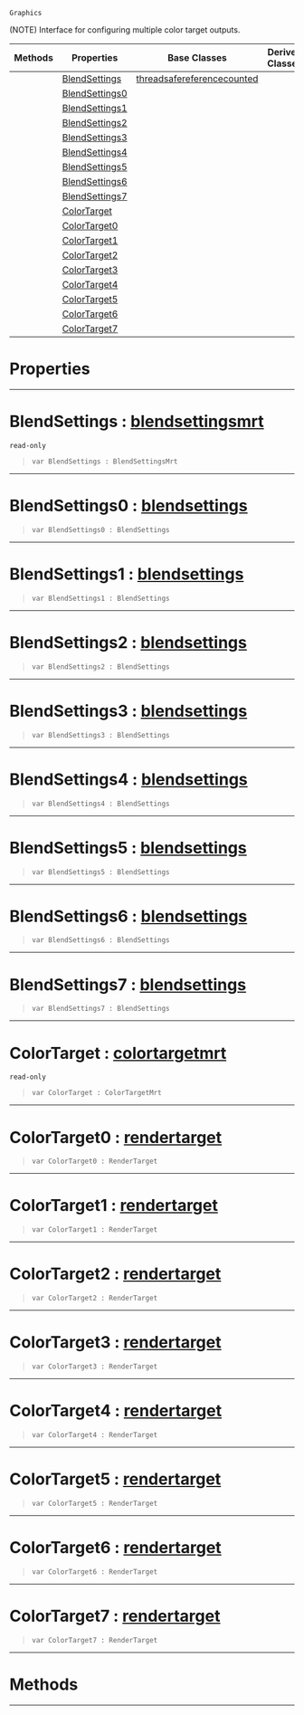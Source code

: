  `Graphics`

(NOTE) Interface for configuring multiple color target outputs.

|Methods|Properties|Base Classes|Derived Classes|
|---|---|---|---|
| |[ BlendSettings](https://plasmaengine.github.io/PlasmaDocs/Plasma1/C++/code_reference/class_reference/multirendertarget.markdown#blendsettings-plasma-engin)|[threadsafereferencecounted](https://plasmaengine.github.io/PlasmaDocs/Plasma1/C++/code_reference/class_reference/threadsafereferencecounted.markdown)| |
| |[ BlendSettings0](https://plasmaengine.github.io/PlasmaDocs/Plasma1/C++/code_reference/class_reference/multirendertarget.markdown#blendsettings0-plasma-engi)| | |
| |[ BlendSettings1](https://plasmaengine.github.io/PlasmaDocs/Plasma1/C++/code_reference/class_reference/multirendertarget.markdown#blendsettings1-plasma-engi)| | |
| |[ BlendSettings2](https://plasmaengine.github.io/PlasmaDocs/Plasma1/C++/code_reference/class_reference/multirendertarget.markdown#blendsettings2-plasma-engi)| | |
| |[ BlendSettings3](https://plasmaengine.github.io/PlasmaDocs/Plasma1/C++/code_reference/class_reference/multirendertarget.markdown#blendsettings3-plasma-engi)| | |
| |[ BlendSettings4](https://plasmaengine.github.io/PlasmaDocs/Plasma1/C++/code_reference/class_reference/multirendertarget.markdown#blendsettings4-plasma-engi)| | |
| |[ BlendSettings5](https://plasmaengine.github.io/PlasmaDocs/Plasma1/C++/code_reference/class_reference/multirendertarget.markdown#blendsettings5-plasma-engi)| | |
| |[ BlendSettings6](https://plasmaengine.github.io/PlasmaDocs/Plasma1/C++/code_reference/class_reference/multirendertarget.markdown#blendsettings6-plasma-engi)| | |
| |[ BlendSettings7](https://plasmaengine.github.io/PlasmaDocs/Plasma1/C++/code_reference/class_reference/multirendertarget.markdown#blendsettings7-plasma-engi)| | |
| |[ ColorTarget](https://plasmaengine.github.io/PlasmaDocs/Plasma1/C++/code_reference/class_reference/multirendertarget.markdown#colortarget-plasma-engine)| | |
| |[ ColorTarget0](https://plasmaengine.github.io/PlasmaDocs/Plasma1/C++/code_reference/class_reference/multirendertarget.markdown#colortarget0-plasma-engine)| | |
| |[ ColorTarget1](https://plasmaengine.github.io/PlasmaDocs/Plasma1/C++/code_reference/class_reference/multirendertarget.markdown#colortarget1-plasma-engine)| | |
| |[ ColorTarget2](https://plasmaengine.github.io/PlasmaDocs/Plasma1/C++/code_reference/class_reference/multirendertarget.markdown#colortarget2-plasma-engine)| | |
| |[ ColorTarget3](https://plasmaengine.github.io/PlasmaDocs/Plasma1/C++/code_reference/class_reference/multirendertarget.markdown#colortarget3-plasma-engine)| | |
| |[ ColorTarget4](https://plasmaengine.github.io/PlasmaDocs/Plasma1/C++/code_reference/class_reference/multirendertarget.markdown#colortarget4-plasma-engine)| | |
| |[ ColorTarget5](https://plasmaengine.github.io/PlasmaDocs/Plasma1/C++/code_reference/class_reference/multirendertarget.markdown#colortarget5-plasma-engine)| | |
| |[ ColorTarget6](https://plasmaengine.github.io/PlasmaDocs/Plasma1/C++/code_reference/class_reference/multirendertarget.markdown#colortarget6-plasma-engine)| | |
| |[ ColorTarget7](https://plasmaengine.github.io/PlasmaDocs/Plasma1/C++/code_reference/class_reference/multirendertarget.markdown#colortarget7-plasma-engine)| | |


 #  Properties


---  
 #  BlendSettings : [blendsettingsmrt](https://plasmaengine.github.io/PlasmaDocs/Plasma1/C++/code_reference/class_reference/blendsettingsmrt.markdown)

 `read-only`

> 
> ``` lang=cpp, name=Lightning
> var BlendSettings : BlendSettingsMrt


---  
 #  BlendSettings0 : [blendsettings](https://plasmaengine.github.io/PlasmaDocs/Plasma1/C++/code_reference/class_reference/blendsettings.markdown)

> 
> ``` lang=cpp, name=Lightning
> var BlendSettings0 : BlendSettings


---  
 #  BlendSettings1 : [blendsettings](https://plasmaengine.github.io/PlasmaDocs/Plasma1/C++/code_reference/class_reference/blendsettings.markdown)

> 
> ``` lang=cpp, name=Lightning
> var BlendSettings1 : BlendSettings


---  
 #  BlendSettings2 : [blendsettings](https://plasmaengine.github.io/PlasmaDocs/Plasma1/C++/code_reference/class_reference/blendsettings.markdown)

> 
> ``` lang=cpp, name=Lightning
> var BlendSettings2 : BlendSettings


---  
 #  BlendSettings3 : [blendsettings](https://plasmaengine.github.io/PlasmaDocs/Plasma1/C++/code_reference/class_reference/blendsettings.markdown)

> 
> ``` lang=cpp, name=Lightning
> var BlendSettings3 : BlendSettings


---  
 #  BlendSettings4 : [blendsettings](https://plasmaengine.github.io/PlasmaDocs/Plasma1/C++/code_reference/class_reference/blendsettings.markdown)

> 
> ``` lang=cpp, name=Lightning
> var BlendSettings4 : BlendSettings


---  
 #  BlendSettings5 : [blendsettings](https://plasmaengine.github.io/PlasmaDocs/Plasma1/C++/code_reference/class_reference/blendsettings.markdown)

> 
> ``` lang=cpp, name=Lightning
> var BlendSettings5 : BlendSettings


---  
 #  BlendSettings6 : [blendsettings](https://plasmaengine.github.io/PlasmaDocs/Plasma1/C++/code_reference/class_reference/blendsettings.markdown)

> 
> ``` lang=cpp, name=Lightning
> var BlendSettings6 : BlendSettings


---  
 #  BlendSettings7 : [blendsettings](https://plasmaengine.github.io/PlasmaDocs/Plasma1/C++/code_reference/class_reference/blendsettings.markdown)

> 
> ``` lang=cpp, name=Lightning
> var BlendSettings7 : BlendSettings


---  
 #  ColorTarget : [colortargetmrt](https://plasmaengine.github.io/PlasmaDocs/Plasma1/C++/code_reference/class_reference/colortargetmrt.markdown)

 `read-only`

> 
> ``` lang=cpp, name=Lightning
> var ColorTarget : ColorTargetMrt


---  
 #  ColorTarget0 : [rendertarget](https://plasmaengine.github.io/PlasmaDocs/Plasma1/C++/code_reference/class_reference/rendertarget.markdown)

> 
> ``` lang=cpp, name=Lightning
> var ColorTarget0 : RenderTarget


---  
 #  ColorTarget1 : [rendertarget](https://plasmaengine.github.io/PlasmaDocs/Plasma1/C++/code_reference/class_reference/rendertarget.markdown)

> 
> ``` lang=cpp, name=Lightning
> var ColorTarget1 : RenderTarget


---  
 #  ColorTarget2 : [rendertarget](https://plasmaengine.github.io/PlasmaDocs/Plasma1/C++/code_reference/class_reference/rendertarget.markdown)

> 
> ``` lang=cpp, name=Lightning
> var ColorTarget2 : RenderTarget


---  
 #  ColorTarget3 : [rendertarget](https://plasmaengine.github.io/PlasmaDocs/Plasma1/C++/code_reference/class_reference/rendertarget.markdown)

> 
> ``` lang=cpp, name=Lightning
> var ColorTarget3 : RenderTarget


---  
 #  ColorTarget4 : [rendertarget](https://plasmaengine.github.io/PlasmaDocs/Plasma1/C++/code_reference/class_reference/rendertarget.markdown)

> 
> ``` lang=cpp, name=Lightning
> var ColorTarget4 : RenderTarget


---  
 #  ColorTarget5 : [rendertarget](https://plasmaengine.github.io/PlasmaDocs/Plasma1/C++/code_reference/class_reference/rendertarget.markdown)

> 
> ``` lang=cpp, name=Lightning
> var ColorTarget5 : RenderTarget


---  
 #  ColorTarget6 : [rendertarget](https://plasmaengine.github.io/PlasmaDocs/Plasma1/C++/code_reference/class_reference/rendertarget.markdown)

> 
> ``` lang=cpp, name=Lightning
> var ColorTarget6 : RenderTarget


---  
 #  ColorTarget7 : [rendertarget](https://plasmaengine.github.io/PlasmaDocs/Plasma1/C++/code_reference/class_reference/rendertarget.markdown)

> 
> ``` lang=cpp, name=Lightning
> var ColorTarget7 : RenderTarget


---  
 #  Methods


---  
 

 